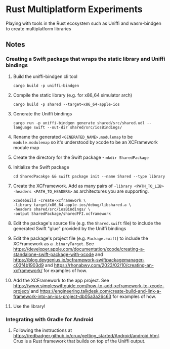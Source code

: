 # Rust Multiplatform Experiments

Playing with tools in the Rust ecosystem such as Uniffi and wasm-bindgen to create multiplatform libraries 

## Notes

### Creating a Swift package that wraps the static library and Uniffi bindings

1. Build the uniffi-bindgen cli tool

    `cargo build -p uniffi-bindgen`

1. Compile the static library (e.g. for x86_64 simulator arch)

    `cargo build -p shared --target=x86_64-apple-ios`

1. Generate the Uniffi bindings

    `cargo run -p uniffi-bindgen generate shared/src/shared.udl --language swift --out-dir shared/src/iosBindings/`

1. Rename the generated `<GENERATED_NAME>.modulemap` to be `module.modulemap` so it's understood by xcode to be an XCFramework module map

1. Create the directory for the Swift package - `mkdir SharedPackage`

1. Initialize the Swift package

    `cd SharedPacakge && swift package init --name Shared --type library`

1. Create the XCFramework. Add as many pairs of `-library <PATH_TO_LIB> -headers <PATH_TO_HEADERS>` as architectures you are supporting.

    ```
    xcodebuild -create-xcframework \
    -library target/x86_64-apple-ios/debug/libshared.a \
    -headers shared/src/iosBindings/ \
    -output SharedPackage/sharedFFI.xcframework
    ```

1. Edit the package's source file (e.g. the `Shared.swift` file) to include the generated Swift "glue" provided by the Uniffi bindings

1. Edit the package's project file (e.g. `Package.swift`) to include the XCFramework as a `.binaryTarget`. See https://developer.apple.com/documentation/xcode/creating-a-standalone-swift-package-with-xcode and https://blog.devgenius.io/xcframework-swiftpackagemanager-c03f4b1903d9 and https://rhonabwy.com/2023/02/10/creating-an-xcframework/ for examples of how.

1. Add the XCFramework to the app project. See https://www.simpleswiftguide.com/how-to-add-xcframework-to-xcode-project/ and https://engineering.talkdesk.com/create-build-and-link-a-framework-into-an-ios-project-db05a3a26c63 for examples of how.

1. Use the library!


### Integrating with Gradle for Android

1. Following the instructions at https://redbadger.github.io/crux/getting_started/Android/android.html. Crux is a Rust framework that builds on top of the Uniffi output.

